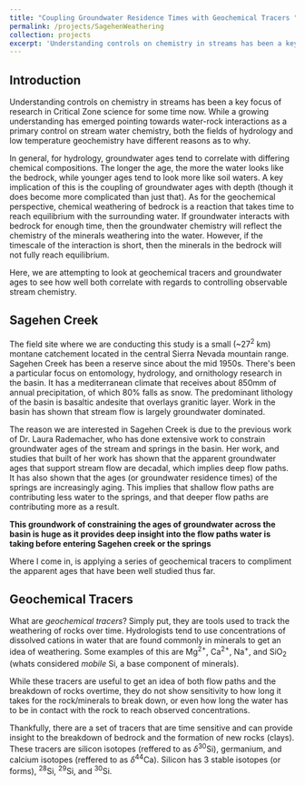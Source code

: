 ```yaml
---
title: "Coupling Groundwater Residence Times with Geochemical Tracers "
permalink: /projects/SagehenWeathering
collection: projects
excerpt: 'Understanding controls on chemistry in streams has been a key focus of research in Critical Zone science for some time now. While a growing understanding has emerged pointing towards water-rock interactions as a primary control on stream water chemistry, both the fields of hydrology and low temperature geochemistry have different reasons as to why. Here, we are attempting to look at geochemical tracers and groundwater ages to see how well both correlate with regards to controlling observable stream chemistry'
---
```


## Introduction

Understanding controls on chemistry in streams has been a key focus of research in Critical Zone science for some time now. While a growing understanding has emerged pointing towards water-rock interactions as a primary control on stream water chemistry, both the fields of hydrology and low temperature geochemistry have different reasons as to why. 

In general, for hydrology, groundwater ages tend to correlate with differing chemical compositions. The longer the age, the more the water looks like the bedrock, while younger ages tend to look more like soil waters. A key implication of this is the coupling of groundwater ages with depth (though it does become more complicated than just that). As for the geochemical perspective, chemical weathering of bedrock is a reaction that takes time to reach equilibrium with the surrounding water. If groundwater interacts with bedrock for enough time, then the groundwater chemistry will reflect the chemistry of the minerals weathering into the water. However, if the timescale of the interaction is short, then the minerals in the bedrock will not fully reach equilibrium. 

Here, we are attempting to look at geochemical tracers and groundwater ages to see how well both correlate with regards to controlling observable stream chemistry.

## Sagehen Creek
The field site where we are conducting this study is a small (~27<sup>2</sup> km) montane catchement located in the central Sierra Nevada mountain range. Sagehen Creek has been a reserve since about the mid 1950s. There's been a particular focus on entomology, hydrology, and ornithology research in the basin. It has a mediterranean climate that receives about 850mm of annual precipitation, of which 80% falls as snow. The predominant lithology of the basin is basaltic andesite that overlays granitic layer. Work in the basin has shown that stream flow is largely groundwater dominated.

The reason we are interested in Sagehen Creek is due to the previous work of Dr. Laura Rademacher, who has done extensive work to constrain groundwater ages of the stream and springs in the basin. Her work, and studies that built of her work has shown that the apparent groundwater ages that support stream flow are decadal, which implies deep flow paths. It has also shown that the ages (or groundwater residence times) of the springs are increasingly aging. This implies that shallow flow paths are contributing less water to the springs, and that deeper flow paths are contributing more as a result. 

<b>This groundwork of constraining the ages of groundwater across the basin is huge as it provides deep insight into the flow paths water is taking before entering Sagehen creek or the springs</b>

Where I come in, is applying a series of geochemical tracers to compliment the apparent ages that have been well studied thus far.

## Geochemical Tracers
What are *geochemical tracers*? Simply put, they are tools used to track the weathering of rocks over time. Hydrologists tend to use concentrations of dissolved cations in water that are found commonly in minerals to get an idea of weathering. Some examples of this are Mg<sup>2+</sup>, Ca<sup>2+</sup>, Na<sup>+</sup>, and SiO<sub>2</sub> (whats considered *mobile* Si, a base component of minerals). 

While these tracers are useful to get an idea of both flow paths and the breakdown of rocks overtime, they do not show sensitivity to how long it takes for the rock/minerals to break down, or even how long the water has to be in contact with the rock to reach observed concentrations. 

Thankfully, there are a set of tracers that are time sensitive and can provide insight to the breakdown of bedrock and the formation of new rocks (clays). These tracers are silicon isotopes (reffered to as $\delta$<sup>30</sup>Si), germanium, and calcium isotopes (reffered to as $\delta$<sup>44</sup>Ca). Silicon has 3 stable isotopes (or forms), <sup>28</sup>Si, <sup>29</sup>Si, and <sup>30</sup>Si. 